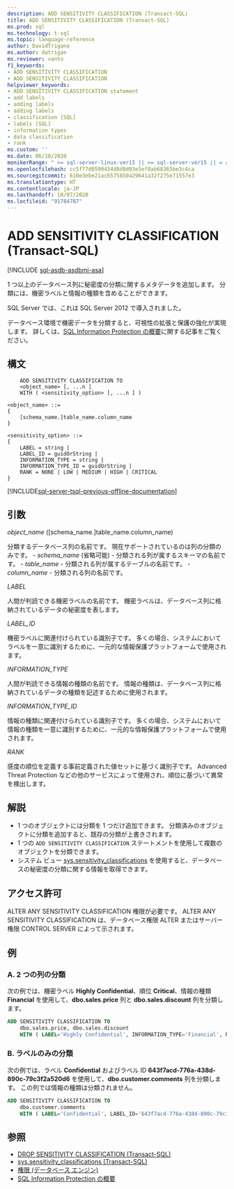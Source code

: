 ```yaml
---
description: ADD SENSITIVITY CLASSIFICATION (Transact-SQL)
title: ADD SENSITIVITY CLASSIFICATION (Transact-SQL)
ms.prod: sql
ms.technology: t-sql
ms.topic: language-reference
author: DavidTrigano
ms.author: datrigan
ms.reviewer: vanto
f1_keywords:
- ADD SENSITIVITY CLASSIFICATION
- ADD_SENSITIVITY_CLASSIFICATION
helpviewer_keywords:
- ADD SENSITIVITY CLASSIFICATION statement
- add labels
- adding labels
- adding labels
- classification [SQL]
- labels [SQL]
- information types
- data classification
- rank
ms.custom: ''
ms.date: 06/10/2020
monikerRange: " >= sql-server-linux-ver15 || >= sql-server-ver15 || = azuresqldb-current || = sqlallproducts-allversions"
ms.openlocfilehash: cc5f77d8590434d8d8d03e5ef8ab68365be3c4ca
ms.sourcegitcommit: 610e3ebe21ac6575850a29641a32f275e71557e3
ms.translationtype: HT
ms.contentlocale: ja-JP
ms.lasthandoff: 10/07/2020
ms.locfileid: "91784787"
---
```

# <a name="add-sensitivity-classification-transact-sql"></a>ADD SENSITIVITY CLASSIFICATION (Transact-SQL)

[!INCLUDE [sql-asdb-asdbmi-asa](../../includes/applies-to-version/sql-asdb-asdbmi-asa.md)]

1 つ以上のデータベース列に秘密度の分類に関するメタデータを追加します。 分類には、機密ラベルと情報の種類を含めることができます。

SQL Server では、これは SQL Server 2012 で導入されました。

データベース環境で機密データを分類すると、可視性の拡張と保護の強化が実現します。 詳しくは、[SQL Information Protection の概要](https://aka.ms/sqlip)に関する記事をご覧ください。

## <a name="syntax"></a>構文

```syntaxsql
    ADD SENSITIVITY CLASSIFICATION TO
    <object_name> [, ...n ]
    WITH ( <sensitivity_option> [, ...n ] )

<object_name> ::=
{
    [schema_name.]table_name.column_name
}

<sensitivity_option> ::=  
{
    LABEL = string |
    LABEL_ID = guidOrString |
    INFORMATION_TYPE = string |
    INFORMATION_TYPE_ID = guidOrString |
    RANK = NONE | LOW | MEDIUM | HIGH | CRITICAL
}
```

[!INCLUDE[sql-server-tsql-previous-offline-documentation](../../includes/sql-server-tsql-previous-offline-documentation.md)]

## <a name="arguments"></a>引数  

*object_name* ([schema_name.]table_name.column_name)

分類するデータベース列の名前です。 現在サポートされているのは列の分類のみです。
    - *schema_name* (省略可能) - 分類される列が属するスキーマの名前です。
    - *table_name* - 分類される列が属するテーブルの名前です。
    - *column_name* - 分類される列の名前です。

*LABEL*

人間が判読できる機密ラベルの名前です。 機密ラベルは、データベース列に格納されているデータの秘密度を表します。

*LABEL_ID*

機密ラベルに関連付けられている識別子です。 多くの場合、システムにおいてラベルを一意に識別するために、一元的な情報保護プラットフォームで使用されます。

*INFORMATION_TYPE*

人間が判読できる情報の種類の名前です。 情報の種類は、データベース列に格納されているデータの種類を記述するために使用されます。

*INFORMATION_TYPE_ID*

情報の種類に関連付けられている識別子です。 多くの場合、システムにおいて情報の種類を一意に識別するために、一元的な情報保護プラットフォームで使用されます。

*RANK*

感度の順位を定義する事前定義された値セットに基づく識別子です。 Advanced Threat Protection などの他のサービスによって使用され、順位に基づいて異常を検出します。

## <a name="remarks"></a>解説  

- 1 つのオブジェクトには分類を 1 つだけ追加できます。 分類済みのオブジェクトに分類を追加すると、既存の分類が上書きされます。
- 1 つの `ADD SENSITIVITY CLASSIFICATION` ステートメントを使用して複数のオブジェクトを分類できます。
- システム ビュー [sys.sensitivity_classifications](../../relational-databases/system-catalog-views/sys-sensitivity-classifications-transact-sql.md) を使用すると、データベースの秘密度の分類に関する情報を取得できます。

## <a name="permissions"></a>アクセス許可

ALTER ANY SENSITIVITY CLASSIFICATION 権限が必要です。 ALTER ANY SENSITIVITY CLASSIFICATION は、データベース権限 ALTER またはサーバー権限 CONTROL SERVER によって示されます。

## <a name="examples"></a>例  

### <a name="a-classifying-two-columns"></a>A. 2 つの列の分類

次の例では、機密ラベル **Highly Confidential**、順位 **Critical**、情報の種類 **Financial** を使用して、**dbo.sales.price** 列と **dbo.sales.discount** 列を分類します。

```sql
ADD SENSITIVITY CLASSIFICATION TO
    dbo.sales.price, dbo.sales.discount
    WITH ( LABEL='Highly Confidential', INFORMATION_TYPE='Financial', RANK=CRITICAL )
```  

### <a name="b-classifying-only-a-label"></a>B. ラベルのみの分類

次の例では、ラベル **Confidential** およびラベル ID **643f7acd-776a-438d-890c-79c3f2a520d6** を使用して、**dbo.customer.comments** 列を分類します。 この列では情報の種類は分類されません。

```sql
ADD SENSITIVITY CLASSIFICATION TO
    dbo.customer.comments
    WITH ( LABEL='Confidential', LABEL_ID='643f7acd-776a-438d-890c-79c3f2a520d6' )
```  

## <a name="see-also"></a>参照

- [DROP SENSITIVITY CLASSIFICATION (Transact-SQL)](../../t-sql/statements/drop-sensitivity-classification-transact-sql.md)
- [sys.sensitivity_classifications (Transact-SQL)](../../relational-databases/system-catalog-views/sys-sensitivity-classifications-transact-sql.md)
- [権限 (データベース エンジン)](https://docs.microsoft.com/sql/relational-databases/security/permissions-database-engine)
- [SQL Information Protection の概要](https://aka.ms/sqlip)
